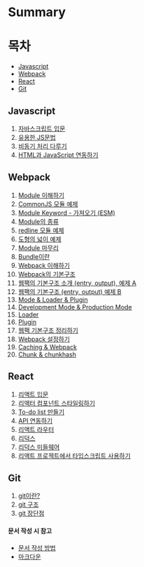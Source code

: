 # Summary

# 목차
- [Javascript](document/Javascript/README.md)  
- [Webpack](document/Webpack/README.md)  
- [React](document/React/README.md)  
- [Git](document/Git/README.md)  

## Javascript
1. [자바스크립트 입문]()
2. [유용한 JS문법]()
3. [비동기 처리 다루기]()
4. [HTML과 JavaScript 연동하기]()

## Webpack
1. [Module 이해하기]()
2. [CommonJS 모듈 예제]()
3. [Module Keyword - 가져오기 (ESM)]()
4. [Module의 종류]()
5. [redline 모듈 예제]()
6. [도형의 넓이 예제]()
7. [Module 마무리]()
8. [Bundle이란]()
9. [Webpack 이해하기]()
10. [Webpack의 기본구조]()
11. [웹팩의 기본구조 소개 (entry, output), 예제 A]()
12. [웹팩의 기본구조 (entry, output) 예제 B]()
13. [Mode & Loader & Plugin]()
14. [Development Mode & Production Mode]()
15. [Loader]()
16. [Plugin]()
17. [웹팩 기본구조 정리하기]()
18. [Webpack 설정하기]()
19. [Caching & Webpack]()
20. [Chunk & chunkhash]()
## React
1. [리액트 입문](docs/01.react_basic.md)
2. [리액터 컴포넌트 스타일링하기](docs/02.react_styling.md)
3. [To-do list 만들기](docs/03.react_todo.md)
4. [API 연동하기](docs/04.react_api.md)
5. [리액트 라우터](docs/05.react_router.md)
6. [리덕스](docs/06.react_redux.md)
7. [리덕스 미들웨어](docs/07.react_redux_middleware.md)
8. [리액트 프로젝트에서 타입스크립트 사용하기](docs/08.react_typescript.md)

## Git
1. [git이란?]()
1. [git 구조]()
1. [git 장단점]()

#### 문서 작성 시 참고
* [문서 작성 방법](document/@Rule/문서-작성-방법.md)
* [마크다운](document/Markdown/docs/101_Markdown-Basics.md)
